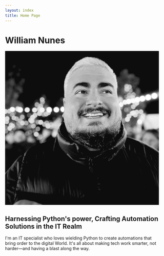 ```yaml
---
layout: index
title: Home Page
---
```


# William Nunes

![A photo of William Nunes](/assets/images/will2.jpg)

## Harnessing Python's power, Crafting Automation Solutions in the IT Realm

I'm an IT specialist who loves wielding Python to create automations that bring order to the digital World. It's all about making tech work smarter, not harder—and having a blast along the way.